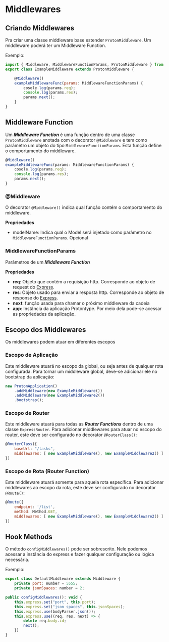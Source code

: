 # Middlewares

## Criando Middlewares

Pra criar uma classe middleware base estender ```ProtonMiddleware```. Um middleware poderá ter um Middleware Function.

Exemplo:

```javascript
import { Middleware, MiddlewareFunctionParams, ProtonMiddleware } from 'protontype';
export class ExampleMiddleware extends ProtonMiddleware {

    @Middleware()
    exampleMiddlewareFunc(params: MiddlewareFunctionParams) {
        cosole.log(params.req);
        console.log(params.res);
        params.next();
    }
}
```

## Middleware Function

Um ***Middleware Function*** é uma função dentro de uma classe ```ProtonMiddleware```  anotada com o decorator ```@Middleware``` e tem como parâmetro um objeto do tipo ```MiddlewareFunctionParams```. Esta função define o comportamento do middleware.

```javascript
@Middleware()
exampleMiddlewareFunc(params: MiddlewareFunctionParams) {
    cosole.log(params.req);
    console.log(params.res);
    params.next();
}
```

### @Middleware
O decorator ```@Middleware()``` indica qual função contém o comportamento do middleware.

**Propriedades**

- modelName: Indica qual o Model será injetado como parâmetro no ```MiddlewareFunctionParams```. Opcional

### MiddlewareFunctionParams

Parâmetros de um ***Middleware Function***

**Propriedades**

- **req**: Objeto que contém a requisição http. Corresponde ao objeto de request do [Express](http://expressjs.com/ "").
- **res**: Objeto usado para enviar a resposta http. Corresponde ao objeto de response do [Express](http://expressjs.com/ "").
- **next**: função usada para chamar o próximo middleware da cadeia
- **app**: Instância da aplicação Protontype. Por meio dela pode-se acessar as propriedades da aplicação.

## Escopo dos Middlewares
Os middlewares podem atuar em diferentes escopos

### Escopo de Aplicação
Este middleware atuará no escopo da global, ou seja antes de qualquer rota configurada.
Para tornar um middleware global, deve-se adicionar ele no bootstrap da aplicação:

```javascript
new ProtonApplication()
    .addMiddleware(new ExampleMiddleware())
    .addMiddleware(new ExampleMiddleware2())
    .bootstrap();
```

### Escopo de Router
Este middleware atuará para todas as ***Router Functions*** dentro de uma classe ```ExpressRouter```.
Para adicionar middlewares para atuar no escopo do router, este deve ser configurado no decorator ```@RouterClass()```:

```javascript
@RouterClass({
    baseUrl: "/tasks",
    middlewares: [ new ExampleMiddleware(), new ExampleMiddleware2() ]
})
```

### Escopo de Rota (Router Function)
Este middleware atuará somente para aquela rota específica. Para adicionar middlewares ao escopo da rota, este deve ser configurado no decorator ```@Route()```:

```javascript
@Route({
    endpoint: '/list',
    method: Method.GET,
    middlewares: [ new ExampleMiddleware(), new ExampleMiddleware2() ]
})
```

## Hook Methods

 O método ```configMiddlewares()``` pode ser sobrescrito. Nele podemos acessar a instância do express e fazer qualquer configuração ou lógica necessária.

Exemplo:

```javascript
export class DefaultMiddleware extends Middleware {
    private port: number = 5555;
    private jsonSpaces: number = 2;

public configMiddlewares(): void {
    this.express.set("port", this.port);
    this.express.set("json spaces", this.jsonSpaces);
    this.express.use(bodyParser.json());
    this.express.use((req, res, next) => {
        delete req.body.id;
        next();
    })
}
```
